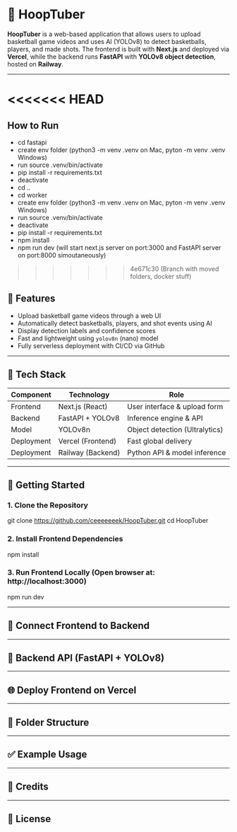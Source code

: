# 🏀 HoopTuber 

**HoopTuber** is a web-based application that allows users to upload basketball game videos and uses AI (YOLOv8) to detect basketballs, players, and made shots. The frontend is built with **Next.js** and deployed via **Vercel**, while the backend runs **FastAPI** with **YOLOv8 object detection**, hosted on **Railway**.

---
<<<<<<< HEAD
=======
## How to Run
- cd fastapi
- create env folder (python3 -m venv .venv on Mac, pyton -m venv .venv Windows)
- run source .venv/bin/activate
- pip install -r requirements.txt
- deactivate
- cd ..
- cd worker
- create env folder (python3 -m venv .venv on Mac, pyton -m venv .venv Windows)
- run source .venv/bin/activate
- deactivate
- pip install -r requirements.txt
- npm install
- npm run dev (will start next.js server on port:3000 and FastAPI server on port:8000 simoutaneously)

>>>>>>> 4e671c30 (Branch with moved folders, docker stuff)

## 📸 Features

- Upload basketball game videos through a web UI
- Automatically detect basketballs, players, and shot events using AI
- Display detection labels and confidence scores
- Fast and lightweight using `yolov8n` (nano) model
- Fully serverless deployment with CI/CD via GitHub

---

## 🧱 Tech Stack

| Component   | Technology           | Role                          |
|------------|----------------------|-------------------------------|
| Frontend   | Next.js (React)      | User interface & upload form |
| Backend    | FastAPI + YOLOv8     | Inference engine & API       |
| Model      | YOLOv8n              | Object detection (Ultralytics) |
| Deployment | Vercel (Frontend)    | Fast global delivery          |
| Deployment | Railway (Backend)    | Python API & model inference  |

---

## 🚀 Getting Started

### 1. Clone the Repository 

git clone https://github.com/ceeeeeeek/HoopTuber.git
cd HoopTuber

### 2. Install Frontend Dependencies

npm install

### 3. Run Frontend Locally (Open browser at: http://localhost:3000)

npm run dev

---

## 🔗 Connect Frontend to Backend

---

## 🧠 Backend API (FastAPI + YOLOv8)

---

## 🌐 Deploy Frontend on Vercel

---

## 📂 Folder Structure

---

## ✅ Example Usage

---

## 🧠 Credits

---

## 📄 License
